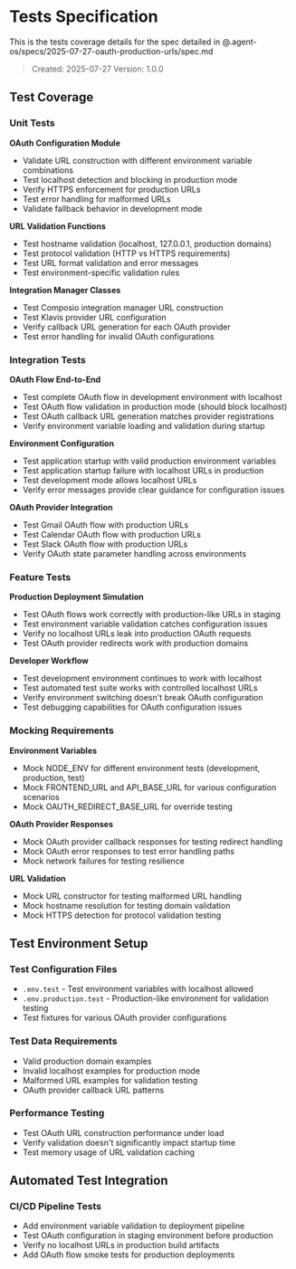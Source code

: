 # Tests Specification

This is the tests coverage details for the spec detailed in @.agent-os/specs/2025-07-27-oauth-production-urls/spec.md

> Created: 2025-07-27
> Version: 1.0.0

## Test Coverage

### Unit Tests

**OAuth Configuration Module**
- Validate URL construction with different environment variable combinations
- Test localhost detection and blocking in production mode
- Verify HTTPS enforcement for production URLs
- Test error handling for malformed URLs
- Validate fallback behavior in development mode

**URL Validation Functions**
- Test hostname validation (localhost, 127.0.0.1, production domains)
- Test protocol validation (HTTP vs HTTPS requirements)
- Test URL format validation and error messages
- Test environment-specific validation rules

**Integration Manager Classes**
- Test Composio integration manager URL construction
- Test Klavis provider URL configuration
- Verify callback URL generation for each OAuth provider
- Test error handling for invalid OAuth configurations

### Integration Tests

**OAuth Flow End-to-End**
- Test complete OAuth flow in development environment with localhost
- Test OAuth flow validation in production mode (should block localhost)
- Test OAuth callback URL generation matches provider registrations
- Verify environment variable loading and validation during startup

**Environment Configuration**
- Test application startup with valid production environment variables
- Test application startup failure with localhost URLs in production
- Test development mode allows localhost URLs
- Verify error messages provide clear guidance for configuration issues

**OAuth Provider Integration**
- Test Gmail OAuth flow with production URLs
- Test Calendar OAuth flow with production URLs  
- Test Slack OAuth flow with production URLs
- Verify OAuth state parameter handling across environments

### Feature Tests

**Production Deployment Simulation**
- Test OAuth flows work correctly with production-like URLs in staging
- Test environment variable validation catches configuration issues
- Verify no localhost URLs leak into production OAuth requests
- Test OAuth provider redirects work with production domains

**Developer Workflow**
- Test development environment continues to work with localhost
- Test automated test suite works with controlled localhost URLs
- Verify environment switching doesn't break OAuth configuration
- Test debugging capabilities for OAuth configuration issues

### Mocking Requirements

**Environment Variables**
- Mock NODE_ENV for different environment tests (development, production, test)
- Mock FRONTEND_URL and API_BASE_URL for various configuration scenarios
- Mock OAUTH_REDIRECT_BASE_URL for override testing

**OAuth Provider Responses**
- Mock OAuth provider callback responses for testing redirect handling
- Mock OAuth error responses to test error handling paths
- Mock network failures for testing resilience

**URL Validation**
- Mock URL constructor for testing malformed URL handling
- Mock hostname resolution for testing domain validation
- Mock HTTPS detection for protocol validation testing

## Test Environment Setup

### Test Configuration Files
- `.env.test` - Test environment variables with localhost allowed
- `.env.production.test` - Production-like environment for validation testing
- Test fixtures for various OAuth provider configurations

### Test Data Requirements
- Valid production domain examples
- Invalid localhost examples for production mode
- Malformed URL examples for validation testing
- OAuth provider callback URL patterns

### Performance Testing
- Test OAuth URL construction performance under load
- Verify validation doesn't significantly impact startup time
- Test memory usage of URL validation caching

## Automated Test Integration

### CI/CD Pipeline Tests
- Add environment variable validation to deployment pipeline
- Test OAuth configuration in staging environment before production
- Verify no localhost URLs in production build artifacts
- Add OAuth flow smoke tests for production deployments